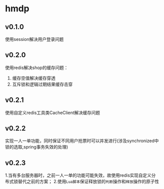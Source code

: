 # hmdp

## v0.1.0 
使用session解决用户登录问题

## v0.2.0
使用redis解决shop的缓存问题：
  1. 缓存空值解决缓存穿透
  2. 互斥锁和逻辑过期结果缓存击穿

## v0.2.1
使用自定义redis工具类CacheClient解决缓存问题

## v0.2.2
实现一人一单功能，同时保证不同用户抢票时可以并发进行(涉及synchronized中锁的选取,spring事务失效的处理)

## v0.2.3
1.当有多台服务器时，之前一人一单的功能可能失效，故使用redis实现自定义分布式锁替代之前的方案；
2.使用`Lua脚本`保证释放锁的`判断`操作和`释放`操作的原子性